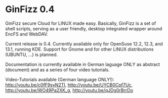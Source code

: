 GinFizz 0.4
===========

GinFizz secure Cloud for LINUX made easy. Basically, GinFizz is a set of shell scripts, serving as a user friendly, desktop integrated wrapper around EncFS and WebDAV.

Current release is 0.4. Currently available only for OpenSuse 12.2, 12.3, and 13.1, running KDE. Support for Gnome and for other LINUX distributions (UBUNTU, ...) is planned.

Documentation is currently available in German laguage ONLY as abstract (document) and as a series of four video tutorials.

Video-Tutorials available (German language ONLY!): http://youtu.be/c0fF9syN2TI, http://youtu.be/UYCB0Cpf7Uc, http://youtu.be/WO49Pa2XK_g, http://youtu.be/qJDg0rBrrDo
